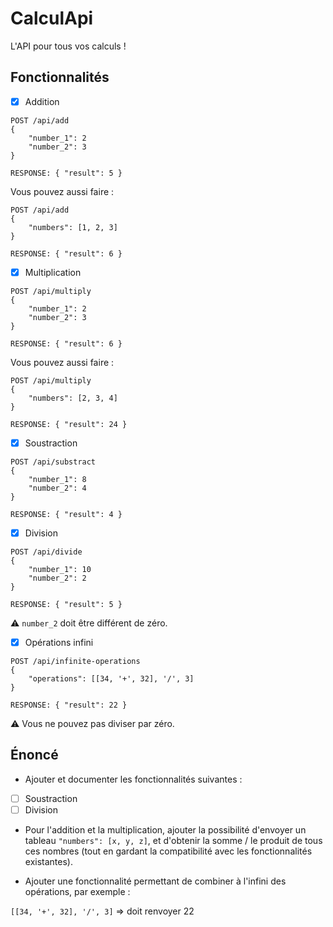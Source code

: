 # CalculApi

L'API pour tous vos calculs !

## Fonctionnalités

- [x] Addition

```
POST /api/add
{
    "number_1": 2
    "number_2": 3
}

RESPONSE: { "result": 5 }
```

Vous pouvez aussi faire :
```
POST /api/add
{
    "numbers": [1, 2, 3]
}

RESPONSE: { "result": 6 }
```

- [x] Multiplication

```
POST /api/multiply
{
    "number_1": 2
    "number_2": 3
}

RESPONSE: { "result": 6 }
```

Vous pouvez aussi faire :
```
POST /api/multiply
{
    "numbers": [2, 3, 4]
}

RESPONSE: { "result": 24 }
```

- [x] Soustraction

```
POST /api/substract
{
    "number_1": 8
    "number_2": 4
}

RESPONSE: { "result": 4 }
```

- [x] Division

```
POST /api/divide
{
    "number_1": 10
    "number_2": 2
}

RESPONSE: { "result": 5 }
```
:warning: `number_2` doit être différent de zéro.

- [x] Opérations infini

```
POST /api/infinite-operations
{
    "operations": [[34, '+', 32], '/', 3]
}

RESPONSE: { "result": 22 }
```
:warning: Vous ne pouvez pas diviser par zéro.

## Énoncé

- Ajouter et documenter les fonctionnalités suivantes :

- [ ] Soustraction
- [ ] Division

- Pour l'addition et la multiplication, ajouter la possibilité d'envoyer un tableau `"numbers": [x, y, z]`, et d'obtenir la somme / le produit de tous ces nombres (tout en gardant la compatibilité avec les fonctionnalités existantes).

- Ajouter une fonctionnalité permettant de combiner à l'infini des opérations, par exemple :

`[[34, '+', 32], '/', 3]` => doit renvoyer 22
